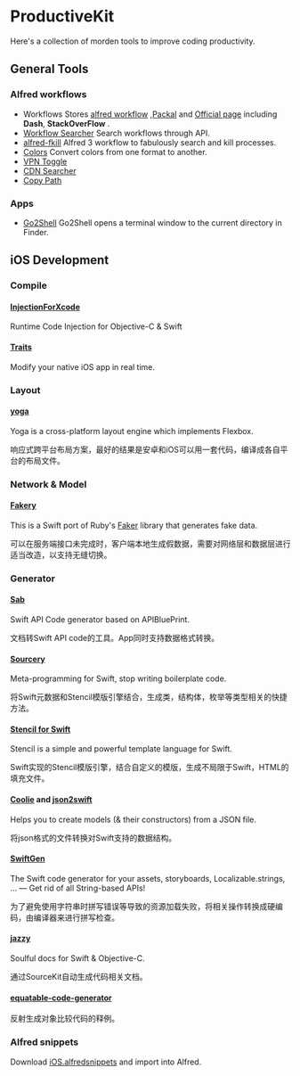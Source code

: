 # ProductiveKit

Here's a collection of morden tools to improve coding productivity.

## General Tools

### Alfred workflows

- Workflows Stores  [alfred workflow](http://alfredworkflow.com/) ,[Packal](http://www.packal.org/#) and [Official page](https://www.alfredapp.com/workflows/) including **Dash**, **StackOverFlow** .
- [Workflow Searcher](https://github.com/hzlzh/Alfred-Workflows/raw/master/Downloads/Workflow-Searcher.alfredworkflow) Search workflows through API.
- [alfred-fkill](https://github.com/SamVerschueren/alfred-fkill) Alfred 3 workflow to fabulously search and kill processes.
- [Colors](http://www.packal.org/workflow/colors#) Convert colors from one format to another.
- [VPN Toggle](https://github.com/hzlzh/AlfredWorkflow.com/raw/master/Downloads/Workflows/VPN-Toggle.alfredworkflow)
- [CDN Searcher](https://github.com/hzlzh/Alfred-Workflows/raw/master/Downloads/CDN-Searcher.alfredworkflow)
- [Copy Path](https://github.com/hzlzh/Alfred-Workflows/raw/master/Downloads/Copy-Path.alfredworkflow)

### Apps

- [Go2Shell](http://www.jianshu.com/p/88c6e68645c4?utm_source=tuicool) Go2Shell opens a terminal window to the current directory in Finder.

## iOS Development

### Compile

#### [InjectionForXcode](https://github.com/johnno1962/injectionforxcode)

Runtime Code Injection for Objective-C & Swift

#### [Traits](https://github.com/krzysztofzablocki/Traits)

Modify your native iOS app in real time. 

### Layout

#### [yoga](https://github.com/facebook/yoga)

Yoga is a cross-platform layout engine which implements Flexbox. 

响应式跨平台布局方案，最好的结果是安卓和iOS可以用一套代码，编译成各自平台的布局文件。

### Network & Model

#### [Fakery](https://github.com/durul/Fakery)

This is a Swift port of Ruby's [Faker](https://github.com/stympy/faker) library that generates fake data.

可以在服务端接口未完成时，客户端本地生成假数据，需要对网络层和数据层进行适当改造，以支持无缝切换。

### Generator

#### [Sab](https://github.com/drinking/SwiftAPI)

Swift API Code generator based on APIBluePrint.

文档转Swift API code的工具。App同时支持数据格式转换。

#### [Sourcery](https://github.com/krzysztofzablocki/Sourcery)

Meta-programming for Swift, stop writing boilerplate code. 

将Swift元数据和Stencil模版引擎结合，生成类，结构体，枚举等类型相关的快捷方法。

#### [Stencil for Swift](https://github.com/kylef/Stencil)

Stencil is a simple and powerful template language for Swift.

Swift实现的Stencil模版引擎，结合自定义的模版，生成不局限于Swift，HTML的填充文件。

#### [Coolie](https://github.com/nixzhu/Coolie) and [json2swift](https://github.com/ijoshsmith/json2swift)

Helps you to create models (& their constructors) from a JSON file.

将json格式的文件转换对Swift支持的数据结构。

#### [SwiftGen](https://github.com/SwiftGen/SwiftGen)

The Swift code generator for your assets, storyboards, Localizable.strings, … — Get rid of all String-based APIs!

为了避免使用字符串时拼写错误等导致的资源加载失败，将相关操作转换成硬编码，由编译器来进行拼写检查。

#### [jazzy](https://github.com/realm/jazzy)

Soulful docs for Swift & Objective-C.

通过SourceKit自动生成代码相关文档。

#### [equatable-code-generator](https://github.com/ijoshsmith/equatable-code-generator)

反射生成对象比较代码的释例。

### Alfred snippets

Download [iOS.alfredsnippets](./Alfred/iOS.alfredsnippets)  and import into Alfred.
